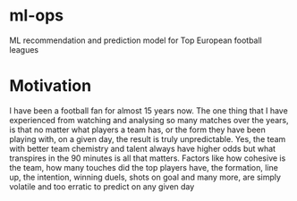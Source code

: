 # ml-ops
ML recommendation and prediction model for Top European football leagues

# Motivation
I have been a football fan for almost 15 years now. The one thing that I have experienced from watching and analysing so many matches over the years, is that no matter what players a team has, or the form they have been playing with, on a given day, the result is truly unpredictable. Yes, the team with better team chemistry and talent always have higher odds but what transpires in the 90 minutes is all that matters. Factors like how cohesive is the team, how many touches did the top players have, the formation, line up, the intention, winning duels, shots on goal and many more, are simply volatile and too erratic to predict on any given day
